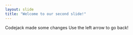 ```yaml
---
layout: slide
title: "Welcome to our second slide!"
---
```

Codejack made some changes
Use the left arrow to go back!
